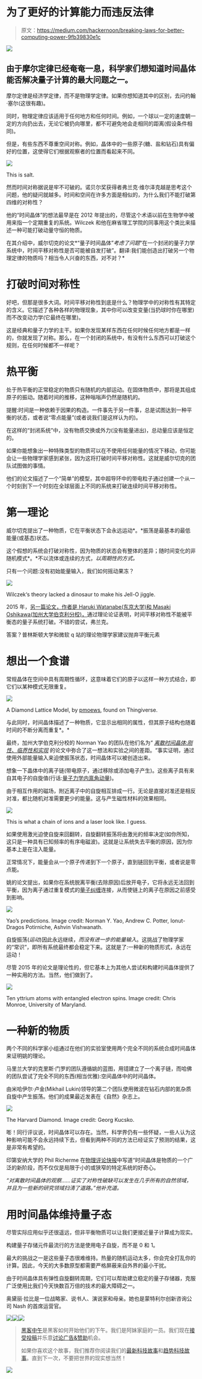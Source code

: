# 为了更好的计算能力而违反法律

> 原文：<https://medium.com/hackernoon/breaking-laws-for-better-computing-power-9fb39830e1c>

![](img/9109aef5169cfeb17c131772bc89674a.png)

## 由于摩尔定律已经奄奄一息，科学家们想知道时间晶体能否解决量子计算的最大问题之一。

摩尔定律是经济学定律，而不是物理学定律。如果你想知道其中的区别，去问约翰·塞尔(这很有趣)。

同时，物理定律应该适用于任何地方和任何时间。例如，一个球以一定的速度朝一定的方向扔出去，无论它被扔向哪里，都不可避免地会走相同的距离(假设条件相同)。

但是，有些东西不尊重空间对称。例如，晶体中的一些原子(糖、盐和钻石)具有偏好的位置，这使得它们根据观察者的位置而看起来不同。

![](img/abc53306079cae8de1537dbb9ce5610c.png)

This is salt.

然而时间对称据说是牢不可破的。诺贝尔奖获得者弗兰克·维尔泽克越是思考这个问题，他的疑问就越多。时间和空间在许多方面是相似的，为什么我们不能打破第四维的对称性？

他的“时间晶体”的想法最早是在 2012 年提出的，尽管这个术语以前在生物学中被用来指一个定期重复的系统。Wilczek 和他在麻省理工学院的同事用这个类比来描述一种可能打破动量守恒的物质。

在其介绍中，威尔切克的论文*“量子时间晶体”*考虑了问题*“在一个封闭的量子力学系统中，时间平移对称性是否可能被自发打破”。翻译:我们能创造出打破另一个物理定律的物质吗？相当令人兴奋的东西，对不对？*

# 打破时间对称性

好吧，但那是很多大词。时间平移对称性到底是什么？物理学中的对称性有其特定的含义。它描述了各种各样的物理现象，其中你可以改变变量(当扔球时你在哪里)而不改变动力学(它最终在哪里)。

这是经典和量子力学的主干。如果你发现某样东西在任何时候任何地方都是一样的，你就发现了对称。那么，在一个封闭的系统中，有没有什么东西可以打破这个规则，在任何时候都不一样呢？

# 热平衡

处于热平衡的正常稳定的物质只有随机的内部运动。在固体物质中，那将是其组成原子的振动。随着时间的推移，这种嗡嗡声仍然是随机的。

提醒:时间是一种依赖于因果的构造。一件事先于另一件事，总是试图达到一种平衡的状态，或者说“零点能量”(或者说我们是这样认为的)。

在这样的“封闭系统”中，没有物质交换或外力(没有能量进出)，总动量应该是恒定的。

如果你能想象出一种特殊类型的物质可以在不使用任何能量的情况下移动，你可能会让一些物理学家感到紧张，因为这将打破时间平移对称性。这就是威尔切克的团队试图做的事情。

他们的论文描述了一个“简单”的模型，其中超导环中的带电粒子通过创建一个从一个时刻到下一个时刻在全球层面上不同的系统来打破连续时间平移对称性。

# 第一理论

威尔切克提出了一种物质，它在平衡状态下会永远运动*。*振荡是最基本的最低能量(或基态)状态。

这个假想的系统会打破对称性，因为物质的状态会有整体的差异；随时间变化的非随机模式*。*不以流体或连续的方式，*以周期性的方式。*

只有一个问题:没有初始能量输入，我们如何摇动果冻？

![](img/c4ced179b652537e9c68a8f2111dd572.png)

Wilczek‘s theory lacked a dinosaur to make his Jell-O jiggle.

2015 年，[另一篇论文，作者是 Haruki Watanabe(东京大学)和 Masaki Oshikawa(加州大学伯克利分校)，](https://arxiv.org/abs/1410.2143)通过理论论证表明，时间平移对称性不能被平衡态的量子系统打破。不错的尝试，弗兰克。

答案？普林斯顿大学和微软 q 站的理论物理学家建议抛弃平衡元素

# 想出一个食谱

常规晶体在空间中具有周期性循环，这意味着它们的原子以这样一种方式结合，即它们以某种模式无限重复。

![](img/50c546ca10d6226f1b3b931caf8aa079.png)

A Diamond Lattice Model, by [pmoews,](https://www.thingiverse.com/pmoews) found on Thingiverse.

与此同时，时间晶体描述了一种物质，它显示出相同的属性，但其原子结构也随着时间的不断分离而重复*。*

最终，加州大学伯克利分校的 Norman Yao 的团队在他们名为“ [*离散时间晶体:刚性、临界性和实现*](http://journals.aps.org/prl/abstract/10.1103/PhysRevLett.118.030401) 的论文中弥合了这一想法和实验之间的差距。“事实证明，通过使用外部能量输入来迫使振荡状态，时间晶体可以被创造出来。

想象一下晶体中的离子链(带电原子，通过移除或添加电子产生)。这些离子具有来自其电子的自旋值(行话:[量子力学内禀角动量](http://jqi.umd.edu/glossary/quantum-superposition))。

由于相互作用的磁场，附近离子中的自旋相互排成一行。无论是直接对准还是相反对准，都比随机对准需要更少的能量。这与产生磁性材料的效果相同。

![](img/2c947b947c157da106420b906d1b175c.png)

This is what a chain of ions and a laser look like. I guess.

如果使用激光迫使自旋来回翻转，自旋翻转振荡将由激光的频率决定(如你所知，这只是一种具有已知频率的有序电磁波)。这就是让系统失去平衡的原因，因为你基本上是在注入能量。

正常情况下，能量会从一个原子传递到下一个原子，直到链回到平衡，或者说是零点能。

姚的论文提出，如果你在系统脱离平衡(去除原因)后放开电子，它将永远无法回到平衡，因为离子通过重复模式的[量子纠缠](https://en.wikipedia.org/wiki/Quantum_entanglement)连接，从而使链上的离子在原因之前感受到影响。

![](img/052c0d0bc0e26ec4fb60f13d69138b7e.png)

Yao’s predictions. Image credit: Norman Y. Yao, Andrew C. Potter, Ionut-Dragos Potirniche, Ashvin Vishwanath.

自旋振荡(*运动*)因此永远继续，*而没有进一步的能量输入*。这挑战了物理学家的“常识”，即所有系统最终都会稳定下来。这就是了:一种新的物质形式，永远在运动！

尽管 2015 年的论文是理论性的，但它基本上为其他人尝试和构建时间晶体提供了一种实用的方法。当然，他们做到了。

![](img/268cab6b0bce263629d0052fa031beeb.png)

Ten yttrium atoms with entangled electron spins. Image credit: Chris Monroe, University of Maryland.

# 一种新的物质

两个不同的科学家小组通过在他们的实验室使用两个完全不同的系统合成时间晶体来证明姚的理论。

马里兰大学的克里斯·门罗的团队遵循姚的蓝图，用镱建立了一个离子链，而哈佛的团队尝试了完全不同的东西(相当优雅):空间晶体中的时间晶体。

由米哈伊尔·卢金(Mikhail Lukin)领导的第二个团队使用微波在钻石内部的氮杂质自旋中产生振荡。他们的成果最近发表在《自然》杂志上。

![](img/2ba9995802a9dd6b8f979ecadcbe0753.png)

The Harvard Diamond. Image credit: Georg Kucsko.

嘭！同行评议说，时间晶体可以存在。当然，科学界仍有一些怀疑，一些人认为这种影响可能不会永远持续下去，但看到两种不同的方法已经证实了预测的结果，这是非常有希望的。

印第安纳大学的 Phil Richerme 在[物理评论快报](https://journals.aps.org/prl/)中写道“时间晶体是物质的一个广泛的新阶段，而不仅仅是局限于小的或狭窄的特定系统的好奇心。

*“对离散时间晶体的观察……证实了对称性破缺可以发生在几乎所有的自然领域，并且为一些新的研究领域扫清了道路。”他补充道。*

# 用时间晶体维持量子态

尽管实际应用似乎还很遥远，但非平衡物质可以让我们更接近量子计算成为现实。

构建量子存储元件最流行的方法是使用电子自旋，而不是 0 和 1。

最大的挑战之一是这些量子态很难维持。热量的随机运动太多，你会完全打乱你的计算。因此，今天的大多数原型都需要严格屏蔽来自外界的最小干扰。

由于时间晶体具有弹性自旋翻转周期，它们可以帮助建立稳定的量子存储器，克服广泛使用比我们今天快数百万倍的技术的最大障碍之一。

奥黛丽·拉比是一位战略家、说书人、演说家和母亲。她也是蒙特利尔创新咨询公司 Nash 的首席运营官。

[![](img/50ef4044ecd4e250b5d50f368b775d38.png)](http://bit.ly/HackernoonFB)[![](img/979d9a46439d5aebbdcdca574e21dc81.png)](https://goo.gl/k7XYbx)[![](img/2930ba6bd2c12218fdbbf7e02c8746ff.png)](https://goo.gl/4ofytp)

> [黑客中午](http://bit.ly/Hackernoon)是黑客如何开始他们的下午。我们是阿妹家庭的一员。我们现在[接受投稿](http://bit.ly/hackernoonsubmission)并乐意[讨论广告&赞助](mailto:partners@amipublications.com)机会。
> 
> 如果你喜欢这个故事，我们推荐你阅读我们的[最新科技故事](http://bit.ly/hackernoonlatestt)和[趋势科技故事](https://hackernoon.com/trending)。直到下一次，不要把世界的现实想当然！

![](img/be0ca55ba73a573dce11effb2ee80d56.png)
